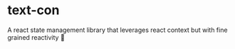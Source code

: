 # text-con
A react state management library that leverages react context but with fine grained reactivity 🚀
